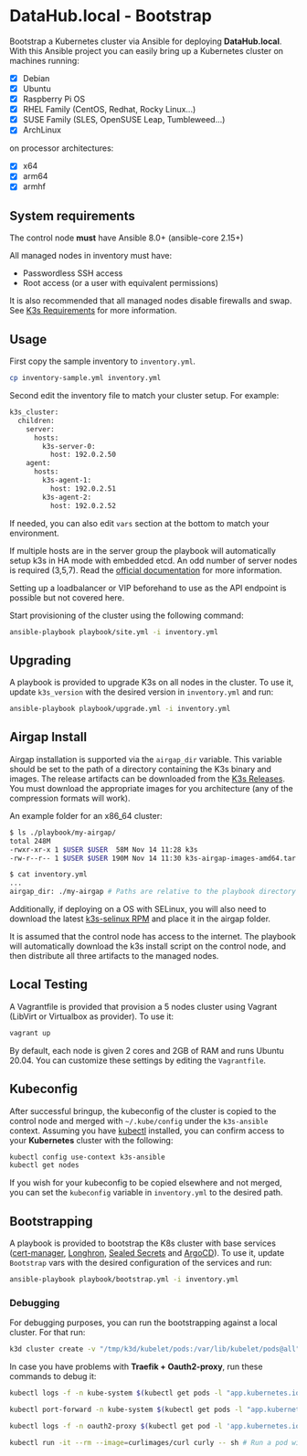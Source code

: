 # DataHub.local - Bootstrap

Bootstrap a Kubernetes cluster via Ansible for deploying **DataHub.local**. With this Ansible project you can easily bring up a Kubernetes cluster on machines running:

- [X] Debian
- [X] Ubuntu
- [X] Raspberry Pi OS
- [X] RHEL Family (CentOS, Redhat, Rocky Linux...)
- [X] SUSE Family (SLES, OpenSUSE Leap, Tumbleweed...)
- [X] ArchLinux

on processor architectures:

- [X] x64
- [X] arm64
- [X] armhf

## System requirements

The control node **must** have Ansible 8.0+ (ansible-core 2.15+)

All managed nodes in inventory must have:
- Passwordless SSH access
- Root access (or a user with equivalent permissions) 

It is also recommended that all managed nodes disable firewalls and swap. See [K3s Requirements](https://docs.k3s.io/installation/requirements) for more information.

## Usage

First copy the sample inventory to `inventory.yml`.

```bash
cp inventory-sample.yml inventory.yml
```

Second edit the inventory file to match your cluster setup. For example:
```bash
k3s_cluster:
  children:
    server:
      hosts:
        k3s-server-0:
          host: 192.0.2.50
    agent:
      hosts:
        k3s-agent-1:
          host: 192.0.2.51
        k3s-agent-2:
          host: 192.0.2.52
```

If needed, you can also edit `vars` section at the bottom to match your environment.

If multiple hosts are in the server group the playbook will automatically setup k3s in HA mode with embedded etcd.
An odd number of server nodes is required (3,5,7). Read the [official documentation](https://docs.k3s.io/datastore/ha-embedded) for more information.

Setting up a loadbalancer or VIP beforehand to use as the API endpoint is possible but not covered here.


Start provisioning of the cluster using the following command:

```bash
ansible-playbook playbook/site.yml -i inventory.yml
```

## Upgrading

A playbook is provided to upgrade K3s on all nodes in the cluster. To use it, update `k3s_version` with the desired version in `inventory.yml` and run:

```bash
ansible-playbook playbook/upgrade.yml -i inventory.yml
```

## Airgap Install

Airgap installation is supported via the `airgap_dir` variable. This variable should be set to the path of a directory containing the K3s binary and images. The release artifacts can be downloaded from the [K3s Releases](https://github.com/k3s-io/k3s/releases). You must download the appropriate images for you architecture (any of the compression formats will work).

An example folder for an x86_64 cluster:
```bash
$ ls ./playbook/my-airgap/
total 248M
-rwxr-xr-x 1 $USER $USER  58M Nov 14 11:28 k3s
-rw-r--r-- 1 $USER $USER 190M Nov 14 11:30 k3s-airgap-images-amd64.tar.gz

$ cat inventory.yml
...
airgap_dir: ./my-airgap # Paths are relative to the playbook directory
```

Additionally, if deploying on a OS with SELinux, you will also need to download the latest [k3s-selinux RPM](https://github.com/k3s-io/k3s-selinux/releases/latest) and place it in the airgap folder.


It is assumed that the control node has access to the internet. The playbook will automatically download the k3s install script on the control node, and then distribute all three artifacts to the managed nodes.

## Local Testing

A Vagrantfile is provided that provision a 5 nodes cluster using Vagrant (LibVirt or Virtualbox as provider). To use it:

```bash
vagrant up
```

By default, each node is given 2 cores and 2GB of RAM and runs Ubuntu 20.04. You can customize these settings by editing the `Vagrantfile`.

## Kubeconfig

After successful bringup, the kubeconfig of the cluster is copied to the control node  and merged with `~/.kube/config` under the `k3s-ansible` context.
Assuming you have [kubectl](https://kubernetes.io/docs/tasks/tools/#kubectl) installed, you can confirm access to your **Kubernetes** cluster with the following:

```bash
kubectl config use-context k3s-ansible
kubectl get nodes
```

If you wish for your kubeconfig to be copied elsewhere and not merged, you can set the `kubeconfig` variable in `inventory.yml` to the desired path.

## Bootstrapping

A playbook is provided to bootstrap the K8s cluster with base services ([cert-manager](https://cert-manager.io/), [Longhron](https://longhorn.io/), [Sealed Secrets](https://sealed-secrets.netlify.app/) and [ArgoCD](argo-cd.readthedocs.io)). To use it, update `Bootstrap` vars with the desired configuration of the services and run:

```bash
ansible-playbook playbook/bootstrap.yml -i inventory.yml
```

### Debugging

For debugging purposes, you can run the bootstrapping against a local cluster. For that run:

```bash
k3d cluster create -v "/tmp/k3d/kubelet/pods:/var/lib/kubelet/pods@all" -p "8443:443@loadbalancer" --agents 2
```

In case you have problems with **Traefik + Oauth2-proxy**, run these commands to debug it:

```bash
kubectl logs -f -n kube-system $(kubectl get pods -l "app.kubernetes.io/name=traefik" -n kube-system -o=name) # Check traefik logs

kubectl port-forward -n kube-system $(kubectl get pods -l "app.kubernetes.io/name=traefik" -n kube-system -o=name) 9000:9000 # Port forward traefik dashboard

kubectl logs -f -n oauth2-proxy $(kubectl get pod -l 'app.kubernetes.io/name=oauth2-proxy' -n oauth2-proxy -o=name) # Check oauth2-proxy logs

kubectl run -it --rm --image=curlimages/curl curly -- sh # Run a pod with curl
```

